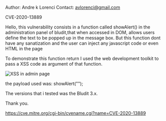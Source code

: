 Author: Andre k Lorenci
Contact: avlorenci@gmail.com

CVE-2020-13889

Hello, this vulnerability consists in a function called showAlert() in the administration panel of bludit,that when accessed in DOM, allows users define the text to be popped up in the message box. But this function dont have any sanatization and the user can inject any javascript code or even HTML in the page

To demonstrate this function return I used the web development toolkit to pass a XSS code as argument of that function.

![XSS in admin page](https://github.com/gh0st56/bludit-DOM-xss/blob/master/xss-bludit.jpg)

the payload used was:
showAlert("<script>alert(1)</script>");

The versions that i tested was the Bludit 3.x. 

Thank you.

https://cve.mitre.org/cgi-bin/cvename.cgi?name=CVE-2020-13889
